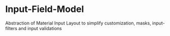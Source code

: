 # Input-Field-Model
Abstraction of Material Input Layout to simplify customization, masks, input-filters and input validations
